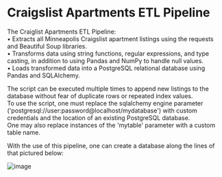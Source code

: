 # Craigslist Apartments ETL Pipeline  

The Craiglist Apartments ETL Pipeline:  
•	Extracts all Minneapolis Craigslist apartment listings using the requests and Beautiful Soup libraries.  
•	Transforms data using string functions, regular expressions, and type casting, in addition to using Pandas and NumPy to handle null values.  
•	Loads transformed data into a PostgreSQL relational database using Pandas and SQLAlchemy.  

The script can be executed multiple times to append new listings to the database without fear of duplicate rows or repeated index values.  
To use the script, one must replace the sqlalchemy engine parameter ('postgresql://user:password@localhost/mydatabase') with custom credentials and the location of an existing PostgreSQL database.  
One may also replace instances of the 'mytable' parameter with a custom table name.

With the use of this pipeline, one can create a database along the lines of that pictured below:

![image](https://user-images.githubusercontent.com/69778488/210689425-976a7657-db10-4d22-a4e7-ff29c9e1b214.png)
